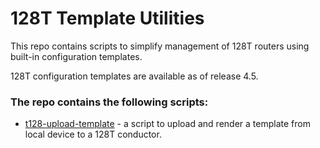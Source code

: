 # 128T Template Utilities

This repo contains scripts to simplify management of 128T routers using built-in configuration templates.

128T configuration templates are available as of release 4.5.

### The repo contains the following scripts:

* [t128-upload-template](t128-upload-template) - a script to upload and render a template from local device to a 128T conductor.
